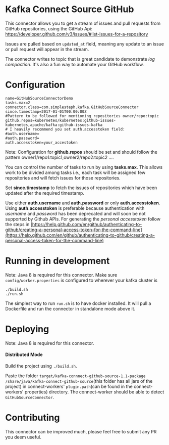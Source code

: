 # Kafka Connect Source GitHub

This connector allows you to get a stream of issues and pull requests from GitHub repositories, using the GitHub Api: https://developer.github.com/v3/issues/#list-issues-for-a-repository

Issues are pulled based on `updated_at` field, meaning any update to an issue or pull request will appear in the stream. 

The connector writes to topic that is great candidate to demonstrate *log compaction*. It's also a fun way to automate your GitHub workflow. 

# Configuration

```
name=GitHubSourceConnectorDemo
tasks.max=2
connector.class=com.simplesteph.kafka.GitHubSourceConnector
since.timestamp=2017-01-01T00:00:00Z
#Pattern to be followed for mentioning repositories owner/repo:topic
github.repos=kubernetes/kubernetes:github-issues-kubernetes,apache/kafka:github-issues-kafka
# I heavily recommend you set auth.accesstoken field:
#auth.username=
#auth.password=
auth.accesstoken=your_accestoken
```
Note: Configuration for **github.repos** should be set and should follow the pattern owner1/repo1:topic1,owner2/repo2:topic2 ....

You can control the number of tasks to run by using **tasks.max**. This allows work to be divided among tasks i.e., each task will be assigned few repositories and 
will fetch issues for those repositories. 

Set **since.timestamp** to fetch the issues of repositories which have been updated after the required timestamp.

Use either **auth.username** and **auth.password** or only **auth.accesstoken**. Using **auth.accesstoken** is preferable 
because authentication with *username* and *password* has been deprecated and will soon be not supported by Github APIs.
For generating the *personal accesstoken* follow the steps in [https://help.github.com/en/github/authenticating-to-github/creating-a-personal-access-token-for-the-command-line](https://help.github.com/en/github/authenticating-to-github/creating-a-personal-access-token-for-the-command-line) 

# Running in development

Note: Java 8 is required for this connector. 
Make sure `config/worker.properties` is configured to wherever your kafka cluster is

```
./build.sh
./run.sh 
```

The simplest way to run `run.sh` is to have docker installed. It will pull a Dockerfile and run the connector in standalone mode above it. 

# Deploying

Note: Java 8 is required for this connector. 

#### Distributed Mode

Build the project using `./build.sh`.

Paste the folder `target/kafka-connnect-github-source-1.1-package /share/java/kafka-connect-github-source`(this folder has all jars of the project) 
in connect-workers' `plugin.path`(can be found in the connect-workers' properties) 
directory. The connect-worker should be able to detect `GitHubSourceConnector`.

# Contributing

This connector can be improved much, please feel free to submit any PR you deem useful.